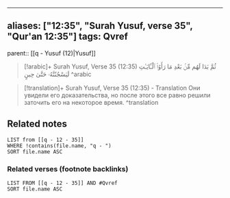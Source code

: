 
---
aliases: ["12:35", "Surah Yusuf, verse 35", "Qur'an 12:35"]
tags: Qvref
---

parent:: [[q - Yusuf (12)|Yusuf]]

> [!arabic]+ Surah Yusuf, Verse 35 (12:35)
> <span class="quran-arabic">ثُمَّ بَدَا لَهُم مِّنۢ بَعْدِ مَا رَأَوُا۟ ٱلْـَٔايَـٰتِ لَيَسْجُنُنَّهُۥ حَتَّىٰ حِينٍ</span>
^arabic

> [!translation]+ Surah Yusuf, Verse 35 (12:35) - Translation
> Они увидели его доказательства, но после этого все равно решили заточить его на некоторое время.
^translation



## Related notes
```dataview
LIST from [[q - 12 - 35]]
WHERE !contains(file.name, "q - ")
SORT file.name ASC
```

### Related verses (footnote backlinks)
```dataview
LIST FROM [[q - 12 - 35]] AND #Qvref
SORT file.name ASC
```

